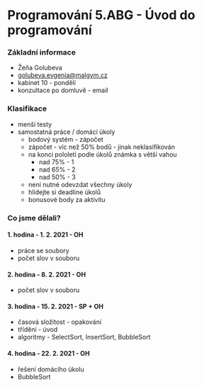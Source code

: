# Programování 5.ABG - Úvod do programování

### Základní informace
- Žeňa Golubeva
- golubeva.evgenia@malgym.cz
- kabinet 10 - pondělí
- konzultace po domluvě - email

### Klasifikace
- menší testy
- samostatná práce / domácí úkoly
  - bodový systém - zápočet
  - zápočet - víc než 50% bodů - jinak neklasifikován
  - na konci pololetí podle úkolů známka s větší vahou
    - nad 75% - 1
    - nad 65% - 2
    - nad 50% - 3
  - není nutné odevzdat všechny úkoly
  - hlídejte si deadline úkolů
  - bonusové body za aktivitu

### Co jsme dělali?
#### 1. hodina - 1. 2. 2021 - OH
- práce se soubory
- počet slov v souboru

#### 2. hodina - 8. 2. 2021 - OH
- počet slov v souboru

#### 3. hodina - 15. 2. 2021 - SP + OH
- časová složitost - opakování
- třídění - úvod
- algoritmy - SelectSort, InsertSort, BubbleSort

#### 4. hodina - 22. 2. 2021 - OH
- řešení domácího úkolu
- BubbleSort
